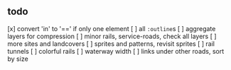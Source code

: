## todo

[x] convert 'in' to '==' if only one element
[ ] all `:outline`s
[ ] aggregate layers for compression
[ ] minor rails, service-roads, check all layers
[ ] more sites and landcovers
[ ] sprites and patterns, revisit sprites
[ ] rail tunnels
[ ] colorful rails
[ ] waterway width
[ ] links under other roads, sort by size
